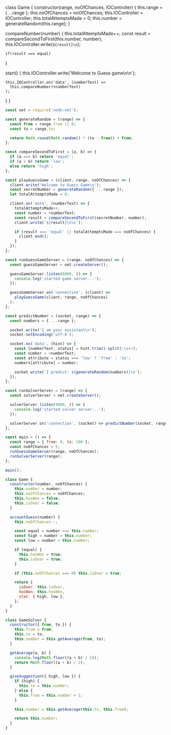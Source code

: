 class Game {
constructor(range, noOfChances, IOController) {
this.range = { ...range };
this.noOfChances = noOfChances;
this.IOController = IOController;
this.totalAttemptsMade = 0;
this.number = generateRandom(this.range);
}

compareNumber(number) {
this.totalAttemptsMade++;
const result = compareSecondToFirst(this.number, number);
this.IOController.write(`${result}\n`);

    if(result === equal)

}

start() {
this.IOController.write('Welcome to Guess game\n\n');

    this.IOController.on('data', (numberText) =>
      this.compareNumber(+numberText)
    );

}
}

```js
const net = require('node:net');

const generateRandom = (range) => {
  const from = range.from || 0;
  const to = range.to;

  return Math.round(Math.random() * (to - from)) + from;
};

const compareSecondToFirst = (a, b) => {
  if (a === b) return 'equal';
  if (a > b) return 'low';
  else return 'high';
};

const playGuessGame = (client, range, noOfChances) => {
  client.write('Welcome to Guess Game\n');
  const secretNumber = generateRandom({ ...range });
  let totalAttemptsMade = 0;

  client.on('data', (numberText) => {
    totalAttemptsMade++;
    const number = +numberText;
    const result = compareSecondToFirst(secretNumber, number);
    client.write(`${result}\n\n`);

    if (result === 'equal' || totalAttemptsMade === noOfChances) {
      client.end();
    }
  });
};

const runGuessGameServer = (range, noOfChances) => {
  const guessGameServer = net.createServer();

  guessGameServer.listen(8000, () => {
    console.log('started game server...');
  });

  guessGameServer.on('connection', (client) =>
    playGuessGame(client, range, noOfChances)
  );
};

const predictNumber = (socket, range) => {
  const numbers = { ...range };

  socket.write('I am your assistant\n');
  socket.setEncoding('utf-8');

  socket.on('data', (hint) => {
    const [numberText, status] = hint.trim().split(/\s+/);
    const number = +numberText;
    const attribute = status === 'low' ? 'from' : 'to';
    numbers[attribute] = number;

    socket.write(`I predict: ${generateRandom(numbers)}\n`);
  });
};

const runSolverServer = (range) => {
  const solverServer = net.createServer();

  solverServer.listen(9000, () => {
    console.log('started solver server...');
  });

  solverServer.on('connection', (socket) => predictNumber(socket, range));
};

const main = () => {
  const range = { from: 0, to: 100 };
  const noOfChances = 5;
  runGuessGameServer(range, noOfChances);
  runSolverServer(range);
};

main();
```

```js
class Game {
  constructor(number, noOfChances) {
    this.number = number;
    this.noOfChances = noOfChances;
    this.hasWon = false;
    this.isOver = false;
  }

  accountGuess(number) {
    this.noOfChances--;

    const equal = number === this.number;
    const high = number > this.number;
    const low = number < this.number;

    if (equal) {
      this.hasWon = true;
      this.isOver = true;
    }

    if (this.noOfChances === 0) this.isOver = true;

    return {
      isOver: this.isOver,
      hasWon: this.hasWon,
      stat: { high, low },
    };
  }
}

class GameSolver {
  constructor({ from, to }) {
    this.from = from;
    this.to = to;
    this.number = this.getAverage(from, to);
  }

  getAverage(a, b) {
    console.log(Math.floor((a + b) / 2));
    return Math.floor((a + b) / 2);
  }

  giveSuggestion({ high, low }) {
    if (high) {
      this.to = this.number;
    } else {
      this.from = this.number + 1;
    }

    this.number = this.getAverage(this.to, this.from);

    return this.number;
  }
}
```
